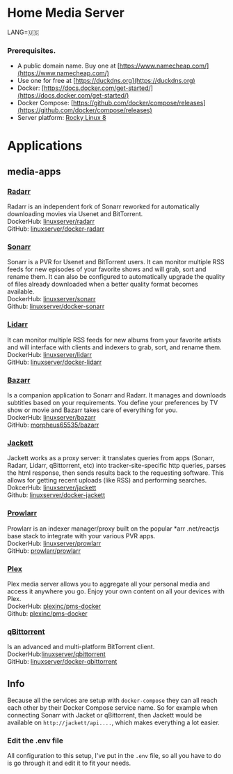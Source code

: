 # Home Media Server

LANG=:us:

### Prerequisites.
- A public domain name. Buy one at [https://www.namecheap.com/](https://www.namecheap.com/)
- Use one for free at [https://duckdns.org](https://duckdns.org)
- Docker: [https://docs.docker.com/get-started/](https://docs.docker.com/get-started/)
- Docker Compose: [https://github.com/docker/compose/releases](https://github.com/docker/compose/releases)
- Server platform: [Rocky Linux 8](https://rockylinux.org/download)

# Applications
## media-apps
### [Radarr](https://radarr.video/)
Radarr is an independent fork of Sonarr reworked for automatically downloading movies via Usenet and BitTorrent. \
DockerHub: [linuxserver/radarr](https://hub.docker.com/r/linuxserver/radarr/) \
GitHub: [linuxserver/docker-radarr](https://github.com/linuxserver/docker-radarr)

### [Sonarr](https://sonarr.tv/)
Sonarr is a PVR for Usenet and BitTorrent users. It can monitor multiple RSS feeds for new episodes of your favorite shows and will grab, sort and rename them. It can also be configured to automatically upgrade the quality of files already downloaded when a better quality format becomes available. \
DockerHub: [linuxserver/sonarr](https://hub.docker.com/r/linuxserver/sonarr/) \
Github: [linuxserver/docker-sonarr](https://github.com/linuxserver/docker-sonarr)

### [Lidarr](https://lidarr.audio)
It can monitor multiple RSS feeds for new albums from your favorite artists and will interface with clients and indexers to grab, sort, and rename them. \
DockerHub: [linuxserver/lidarr](https://hub.docker.com/r/linuxserver/lidarr) \
GitHub: [linuxserver/docker-lidarr](https://github.com/linuxserver/docker-lidarr)

### [Bazarr](https://www.bazarr.media)
Is a companion application to Sonarr and Radarr. It manages and downloads subtitles based on your requirements. You define your preferences by TV show or movie and Bazarr takes care of everything for you. \
DockerHub: [linuxserver/bazarr](https://hub.docker.com/r/linuxserver/bazarr) \
GitHub: [morpheus65535/bazarr](https://github.com/morpheus65535/bazarr)

### [Jackett](https://github.com/Jackett/Jackett)
Jackett works as a proxy server: it translates queries from apps (Sonarr, Radarr, Lidarr, qBittorrent, etc) into tracker-site-specific http queries, parses the html response, then sends results back to the requesting software. This allows for getting recent uploads (like RSS) and performing searches. \
DokcerHub: [linuxserver/jackett](https://hub.docker.com/r/linuxserver/jackett/) \
Github: [linuxserver/docker-jackett](https://github.com/linuxserver/docker-jackett)

### [Prowlarr](https://github.com/Prowlarr/Prowlarr)
Prowlarr is an indexer manager/proxy built on the popular *arr .net/reactjs base stack to integrate with your various PVR apps. \
DockerHub: [linuxserver/prowlarr](https://hub.docker.com/r/linuxserver/prowlarr) \
GitHub: [prowlarr/prowlarr](https://github.com/Prowlarr/Prowlarr)

### [Plex](https://www.plex.tv/)
Plex media server allows you to aggregate all your personal media and access it anywhere you go. Enjoy your own content on all your devices with Plex. \
DockerHub: [plexinc/pms-docker](https://hub.docker.com/r/plexinc/pms-docker/) \
Github: [plexinc/pms-docker](https://github.com/plexinc/pms-docker)

### [qBittorrent](https://www.qbittorrent.org)
Is an advanced and multi-platform BitTorrent client. \
DockerHub:[linuxserver/qbittorrent](https://hub.docker.com/r/linuxserver/qbittorrent) \
GitHub: [linuxserver/docker-qbittorrent](https://github.com/linuxserver/docker-qbittorrent)

## Info
Because all the services are setup with `docker-compose` they can all reach each other by their Docker Compose service name. So for example when connecting Sonarr with Jacket or qBittorrent, then Jackett would be available on `http://jackett/api....`, which makes everything a lot easier.

### Edit the .env file
All configuration to this setup, I've put in the `.env` file, so all you have to do is go through it and edit it to fit your needs.
